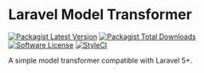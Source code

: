 # Laravel Model Transformer

[![Packagist Latest Version][ico-version]][link-packagist]
[![Packagist Total Downloads][ico-downloads]][link-downloads]
[![Software License][ico-license]](LICENSE.md)
[![StyleCI][ico-styleci]][link-styleci]

A simple model transformer compatible with Laravel 5+.

[ico-version]: https://img.shields.io/packagist/v/itsdamien/laravel-model-transformer.svg
[ico-downloads]: https://img.shields.io/packagist/dt/itsdamien/laravel-model-transformer.svg
[ico-license]: https://img.shields.io/badge/license-MIT-brightgreen.svg
[ico-styleci]: https://styleci.io/repos/83455319/shield?branch=master&style=flat

[link-packagist]: https://packagist.org/packages/itsdamien/laravel-model-transformer
[link-downloads]: https://packagist.org/packages/itsdamien/laravel-model-transformer
[link-styleci]: https://styleci.io/repos/83455319
